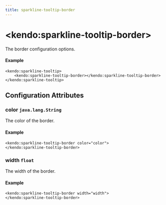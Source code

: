 ```yaml
---
title: sparkline-tooltip-border
---
```


# \<kendo:sparkline-tooltip-border\>

The border configuration options.

#### Example
    <kendo:sparkline-tooltip>
        <kendo:sparkline-tooltip-border></kendo:sparkline-tooltip-border>
    </kendo:sparkline-tooltip>

## Configuration Attributes

### color `java.lang.String`

The color of the border.

#### Example
    <kendo:sparkline-tooltip-border color="color">
    </kendo:sparkline-tooltip-border>

### width `float`

The width of the border.

#### Example
    <kendo:sparkline-tooltip-border width="width">
    </kendo:sparkline-tooltip-border>

